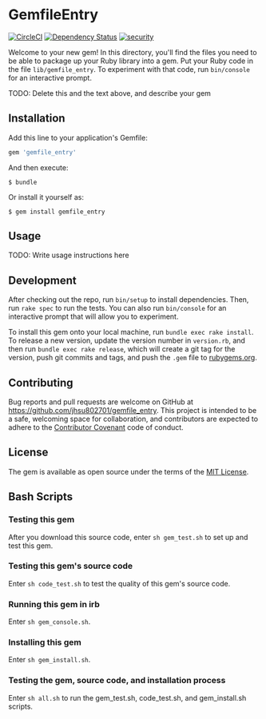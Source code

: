 # GemfileEntry

[![CircleCI](https://circleci.com/gh/jhsu802701/gemfile_entry.svg?style=svg)](https://circleci.com/gh/jhsu802701/gemfile_entry)
[![Dependency Status](https://gemnasium.com/badges/github.com/jhsu802701/gemfile_entry.svg)](https://gemnasium.com/github.com/jhsu802701/gemfile_entry)
[![security](https://hakiri.io/github/jhsu802701/gemfile_entry/master.svg)](https://hakiri.io/github/jhsu802701/gemfile_entry/master)

Welcome to your new gem! In this directory, you'll find the files you need to be able to package up your Ruby library into a gem. Put your Ruby code in the file `lib/gemfile_entry`. To experiment with that code, run `bin/console` for an interactive prompt.

TODO: Delete this and the text above, and describe your gem

## Installation

Add this line to your application's Gemfile:

```ruby
gem 'gemfile_entry'
```

And then execute:

    $ bundle

Or install it yourself as:

    $ gem install gemfile_entry

## Usage

TODO: Write usage instructions here

## Development

After checking out the repo, run `bin/setup` to install dependencies. Then, run `rake spec` to run the tests. You can also run `bin/console` for an interactive prompt that will allow you to experiment.

To install this gem onto your local machine, run `bundle exec rake install`. To release a new version, update the version number in `version.rb`, and then run `bundle exec rake release`, which will create a git tag for the version, push git commits and tags, and push the `.gem` file to [rubygems.org](https://rubygems.org).

## Contributing

Bug reports and pull requests are welcome on GitHub at https://github.com/jhsu802701/gemfile_entry. This project is intended to be a safe, welcoming space for collaboration, and contributors are expected to adhere to the [Contributor Covenant](http://contributor-covenant.org) code of conduct.


## License

The gem is available as open source under the terms of the [MIT License](http://opensource.org/licenses/MIT).

## Bash Scripts
### Testing this gem
After you download this source code, enter `sh gem_test.sh` to set up and test this gem.

### Testing this gem's source code
Enter `sh code_test.sh` to test the quality of this gem's source code.
### Running this gem in irb
Enter `sh gem_console.sh`.

### Installing this gem
Enter `sh gem_install.sh`.
### Testing the gem, source code, and installation process
Enter `sh all.sh` to run the gem_test.sh, code_test.sh, and gem_install.sh scripts.
